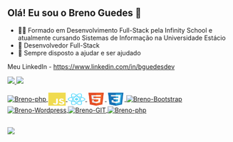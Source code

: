 ## Olá! Eu sou o Breno Guedes 👋


- 👨‍🎓 Formado em Desenvolvimento Full-Stack pela Infinity School e atualmente cursando Sistemas de Informação na Universidade Estácio 
- 🌱 Desenvolvedor Full-Stack
- 🤔 Sempre disposto a ajudar e ser ajudado

Meu LinkedIn - https://www.linkedin.com/in/bguedesdev

<div align="center" style="display:flex; flex-direction:row">
  <a href="https://github.com/BrenoCGS">
  <img height="180em" src="https://github-readme-stats.vercel.app/api?username=BrenoCGS&show_icons=true&theme=synthwave&include_all_commits=true&count_private=true"/>
  <img height="180em" src="https://github-readme-stats.vercel.app/api/top-langs/?username=BrenoCGS&layout=compact&langs_count=10"/>

 

</div>
<div style="display: inline_block"><br>
  <img align="center" alt="Breno-php" height="30" width="40" src="https://raw.githubusercontent.com/jmnote/z-icons/master/svg/php.svg">
  <img align="center" alt="Breno-Js" height="30" width="40" src="https://raw.githubusercontent.com/devicons/devicon/master/icons/javascript/javascript-plain.svg">
  <img align="center" alt="Breno-React" height="30" width="40" src="https://raw.githubusercontent.com/devicons/devicon/master/icons/react/react-original.svg">
  <img align="center" alt="Breno-HTML" height="30" width="40" src="https://raw.githubusercontent.com/devicons/devicon/master/icons/html5/html5-original.svg">
  <img align="center" alt="Breno-CSS" height="30" width="40" src="https://raw.githubusercontent.com/devicons/devicon/master/icons/css3/css3-original.svg">
  <img align="center" alt="Breno-Bootstrap" height="30" width="40" src="https://cdn.jsdelivr.net/gh/devicons/devicon/icons/bootstrap/bootstrap-original.svg">       
  <img align="center" alt="Breno-Wordpress" height="30" width="40" src="https://cdn.jsdelivr.net/gh/devicons/devicon/icons/wordpress/wordpress-plain.svg">
  <img align="center" alt="Breno-GIT" height="30" width="40" src="https://raw.githubusercontent.com/jmnote/z-icons/master/svg/git.svg">
  <img align="center" alt="Breno-php" height="31" width="88" src="https://raw.githubusercontent.com/jmnote/z-icons/master/88x31/github.png">
  
  ##

  <div>
  
  <a href="https://www.linkedin.com/in/bguedesdev/" target="_blank"><img src="https://img.shields.io/badge/-LinkedIn-%230077B5?style=for-the-badge&logo=linkedin&logoColor=white" target="_blank"></a> 
  
    
     
 
  </div>
  
  

